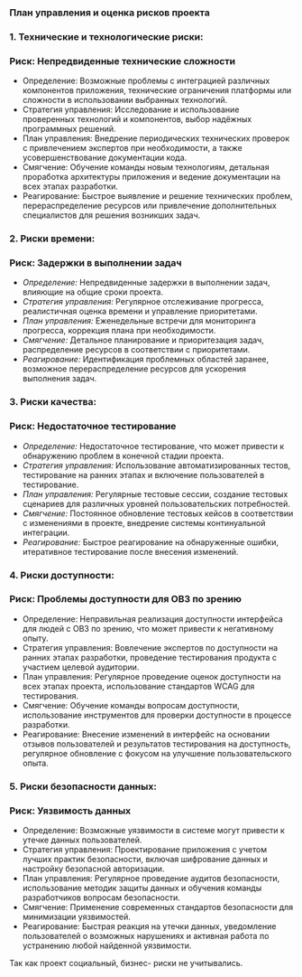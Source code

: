 ### План управления и оценка рисков проекта

### 1. Технические и технологические риски:

### Риск: Непредвиденные технические сложности
- Определение: Возможные проблемы с интеграцией различных компонентов приложения, технические ограничения платформы или сложности в использовании выбранных технологий.
- Стратегия управления: Исследование и использование проверенных технологий и компонентов, выбор надёжных программных решений.
- План управления: Внедрение периодических технических проверок с привлечением экспертов при необходимости, а также усовершенствование документации кода.
- Смягчение: Обучение команды новым технологиям, детальная проработка архитектуры приложения и ведение документации на всех этапах разработки.
- Реагирование: Быстрое выявление и решение технических проблем, перераспределение ресурсов или привлечение дополнительных специалистов для решения возникших задач.

### 2. Риски времени:

### Риск: Задержки в выполнении задач

- *Определение:* Непредвиденные задержки в выполнении задач, влияющие на общие сроки проекта.
- *Стратегия управления:* Регулярное отслеживание прогресса, реалистичная оценка времени и управление приоритетами.
- *План управления:* Еженедельные встречи для мониторинга прогресса, коррекция плана при необходимости.
- *Смягчение:* Детальное планирование и приоритезация задач, распределение ресурсов в соответствии с приоритетами.
- *Реагирование:* Идентификация проблемных областей заранее, возможное перераспределение ресурсов для ускорения выполнения задач.

### 3. Риски качества:

### Риск: Недостаточное тестирование
- *Определение:* Недостаточное тестирование, что может привести к обнаружению проблем в конечной стадии проекта.
- *Стратегия управления:* Использование автоматизированных тестов, тестирование на ранних этапах и включение пользователей в тестирование.
- *План управления:* Регулярные тестовые сессии, создание тестовых сценариев для различных уровней пользовательских потребностей.
- *Смягчение:* Постоянное обновление тестовых кейсов в соответствии с изменениями в проекте, внедрение системы континуальной интеграции.
- *Реагирование:* Быстрое реагирование на обнаруженные ошибки, итеративное тестирование после внесения изменений.

### 4. Риски доступности:

### Риск: Проблемы доступности для ОВЗ по зрению
- Определение: Неправильная реализация доступности интерфейса для людей с ОВЗ по зрению, что может привести к негативному опыту.
- Стратегия управления: Вовлечение экспертов по доступности на ранних этапах разработки, проведение тестирования продукта с участием целевой аудитории.
- План управления: Регулярное проведение оценок доступности на всех этапах проекта, использование стандартов WCAG для тестирования.
- Смягчение: Обучение команды вопросам доступности, использование инструментов для проверки доступности в процессе разработки.
- Реагирование: Внесение изменений в интерфейс на основании отзывов пользователей и результатов тестирования на доступность, регулярное обновление с фокусом на улучшение пользовательского опыта.

### 5. Риски безопасности данных:

### Риск: Уязвимость данных
- Определение: Возможные уязвимости в системе могут привести к утечке данных пользователей.
- Стратегия управления: Проектирование приложения с учетом лучших практик безопасности, включая шифрование данных и настройку безопасной авторизации.
- План управления: Регулярное проведение аудитов безопасности, использование методик защиты данных и обучения команды разработчиков вопросам безопасности.
- Смягчение: Применение современных стандартов безопасности для минимизации уязвимостей.
- Реагирование: Быстрая реакция на утечки данных, уведомление пользователей о возможных нарушениях и активная работа по устранению любой найденной уязвимости.

Так как проект социальный, бизнес- риски не учитывались.